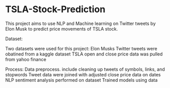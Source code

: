 # TSLA-Stock-Prediction
This project aims to use NLP and Machine learning on Twitter tweets by Elon Musk to predict price movements of TSLA stock. 

Dataset:

Two datasets were used for this project:
Elon Musks Twitter tweets were obatined from a kaggle dataset
TSLA open and close price data was pulled from yahoo finance

Process:
Data preprocess. include cleaning up tweets of symbols, links, and stopwords
Tweet data were joined with adjusted close price data on dates
NLP sentiment analysis performed on dataset
Trained models using data
